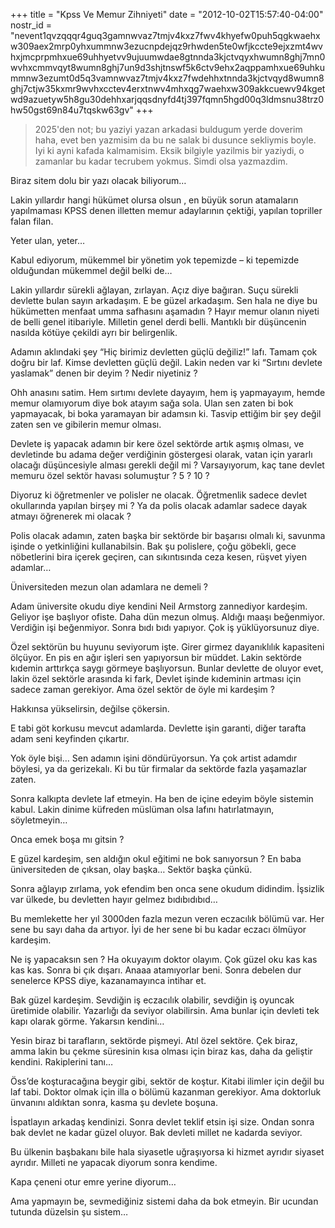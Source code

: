 +++
title = "Kpss Ve Memur Zihniyeti"
date = "2012-10-02T15:57:40-04:00"
nostr_id = "nevent1qvzqqqr4guq3gamnwvaz7tmjv4kxz7fwv4khyefw0puh5qgkwaehxw309aex2mrp0yhxummnw3ezucnpdejqz9rhwden5te0wfjkccte9ejxzmt4wvhxjmcprpmhxue69uhhyetvv9ujuumwdae8gtnnda3kjctvqyxhwumn8ghj7mn0wvhxcmmvqyt8wumn8ghj7un9d3shjtnswf5k6ctv9ehx2aqppamhxue69uhkummnw3ezumt0d5q3vamnwvaz7tmjv4kxz7fwdehhxtnnda3kjctvqyd8wumn8ghj7ctjw35kxmr9wvhxcctev4erxtnwv4mhxqg7waehxw309akkcuewv94kgetwd9azuetyw5h8gu30dehhxarjqqsdnyfd4tj397fqmn5hgd00q3ldmsnu38trz0hw50gst69n84u7tqskw63gv"
+++

> 2025'den not; bu yaziyi yazan arkadasi buldugum yerde doverim haha, evet ben yazmisim da bu ne salak bi dusunce sekliymis boyle. Iyi ki ayni kafada kalmamisim. Eksik bilgiyle yazilmis bir yaziydi, o zamanlar bu kadar tecrubem yokmus. Simdi olsa yazmazdim.

Biraz sitem dolu bir yazı olacak biliyorum…

Lakin yıllardır hangi hükümet olursa olsun , en büyük sorun atamaların yapılmaması KPSS denen illetten memur adaylarının çektiği, yapılan topriller falan filan.

Yeter ulan, yeter…

Kabul ediyorum, mükemmel bir yönetim yok tepemizde – ki tepemizde olduğundan mükemmel değil belki de…

Lakin yıllardır sürekli ağlayan, zırlayan. Açız diye bağıran. Suçu sürekli devlette bulan sayın arkadaşım. E be güzel arkadaşım. Sen hala ne diye bu hükümetten menfaat umma safhasını aşamadın ? Hayır memur olanın niyeti de belli genel itibariyle. Milletin genel derdi belli. Mantıklı bir düşüncenin nasılda kötüye çekildi ayrı bir belirgenlik.

Adamın aklındaki şey “Hiç birimiz devletten güçlü değiliz!” lafı. Tamam çok doğru bir laf. Kimse devletten güçlü değil. Lakin neden var ki “Sırtını devlete yaslamak” denen bir deyim ? Nedir niyetiniz ?

Ohh anasını satim. Hem sırtımı devlete dayayım, hem iş yapmayayım, hemde memur olamıyorum diye bok atayım sağa sola. Ulan sen zaten bi bok yapmayacak, bi boka yaramayan bir adamsın ki. Tasvip ettiğim bir şey değil zaten sen ve gibilerin memur olması.

Devlete iş yapacak adamın bir kere özel sektörde artık aşmış olması, ve devletinde bu adama değer verdiğinin göstergesi olarak, vatan için yararlı olacağı düşüncesiyle alması gerekli değil mi ? Varsayıyorum, kaç tane devlet memuru özel sektör havası solumuştur ? 5 ? 10 ?

Diyoruz ki öğretmenler ve polisler ne olacak. Öğretmenlik sadece devlet okullarında yapılan birşey mi ? Ya da polis olacak adamlar sadece dayak atmayı öğrenerek mi olacak ?

Polis olacak adamın, zaten başka bir sektörde bir başarısı olmalı ki, savunma işinde o yetkinliğini kullanabilsin. Bak şu polislere, çoğu göbekli, gece nöbetlerini bira içerek geçiren, can sıkıntısında ceza kesen, rüşvet yiyen adamlar…

Üniversiteden mezun olan adamlara ne demeli ?

Adam üniversite okudu diye kendini Neil Armstorg zannediyor kardeşim. Geliyor işe başlıyor ofiste. Daha dün mezun olmuş. Aldığı maaşı beğenmiyor. Verdiğin işi beğenmiyor. Sonra bıdı bıdı yapıyor. Çok iş yüklüyorsunuz diye.

Özel sektörün bu huyunu seviyorum işte. Girer girmez dayanıklılık kapasiteni ölçüyor. En pis en ağır işleri sen yapıyorsun bir müddet. Lakin sektörde kıdemin arttırkça saygı görmeye başlıyorsun. Bunlar devlette de oluyor evet, lakin özel sektörle arasında ki fark, Devlet işinde kıdeminin artması için sadece zaman gerekiyor. Ama özel sektör de öyle mi kardeşim ?

Hakkınsa yükselirsin, değilse çökersin.

E tabi göt korkusu mevcut adamlarda. Devlette işin garanti, diğer tarafta adam seni keyfinden çıkartır.

Yok öyle bişi… Sen adamın işini döndürüyorsun. Ya çok artist adamdır böylesi, ya da gerizekalı. Ki bu tür firmalar da sektörde fazla yaşamazlar zaten.

Sonra kalkıpta devlete laf etmeyin. Ha ben de içine edeyim böyle sistemin kabul. Lakin dinime küfreden müslüman olsa lafını hatırlatmayın, söyletmeyin…

Onca emek boşa mı gitsin ?

E güzel kardeşim, sen aldığın okul eğitimi ne bok sanıyorsun ? En baba üniversiteden de çıksan, olay başka… Sektör başka çünkü.

Sonra ağlayıp zırlama, yok efendim ben onca sene okudum didindim. İşsizlik var ülkede, bu devletten hayır gelmez bıdıbıdıbıd…

Bu memlekette her yıl 3000den fazla mezun veren eczacılık bölümü var. Her sene bu sayı daha da artıyor. İyi de her sene bi bu kadar eczacı ölmüyor kardeşim.

Ne iş yapacaksın sen ? Ha okuyayım doktor olayım. Çok güzel oku kas kas kas kas. Sonra bi çık dışarı. Anaaa atamıyorlar beni. Sonra debelen dur senelerce KPSS diye, kazanamayınca intihar  et.

Bak güzel kardeşim. Sevdiğin iş eczacılık olabilir, sevdiğin iş oyuncak üretimide olabilir. Yazarlığı da seviyor olabilirsin. Ama bunlar için devleti tek kapı olarak görme. Yakarsın kendini…

Yesin biraz bi tarafların, sektörde pişmeyi. Atıl özel sektöre. Çek biraz, amma lakin bu çekme süresinin kısa olması için biraz kas, daha da geliştir kendini. Rakiplerini tanı…

Öss’de koşturacağına beygir gibi, sektör de koştur. Kitabi ilimler için değil bu laf tabi. Doktor olmak için illa o bölümü kazanman gerekiyor. Ama doktorluk ünvanını aldıktan sonra, kasma şu devlete boşuna.

İspatlayın arkadaş kendinizi. Sonra devlet teklif etsin işi size. Ondan sonra bak devlet ne kadar güzel oluyor. Bak devleti millet ne kadarda seviyor.

Bu ülkenin başbakanı bile hala siyasetle uğraşıyorsa ki hizmet ayrıdır siyaset ayrıdır. Milleti ne yapacak diyorum sonra kendime.

Kapa çeneni otur emre yerine diyorum…

Ama yapmayın be, sevmediğiniz sistemi daha da bok etmeyin. Bir ucundan tutunda düzelsin şu sistem…
